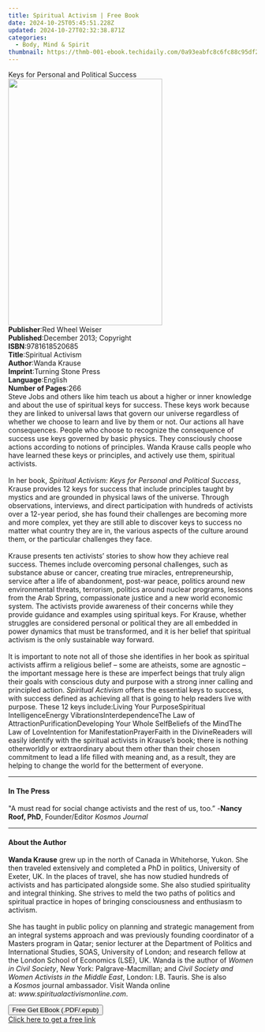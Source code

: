 ```yaml
---
title: Spiritual Activism | Free Book
date: 2024-10-25T05:45:51.228Z
updated: 2024-10-27T02:32:38.871Z
categories:
  - Body, Mind & Spirit
thumbnail: https://thmb-001-ebook.techidaily.com/0a93eabfc8c6fc88c95df224d4777fe917d8ac34030bf86fa427e23464868d04.jpg
---
```

<main id="book-container">
  <div class="flex flex-col">
    <div class="book-brief flex-1 py-6 px-4 sm:p-6 md:py-10 md:px-8">
      <!-- brief-->
      <div class="book-brief-main">Keys for Personal and Political Success</div>
    </div>
    <div
      class="book-meta-info flex-1 grid gap-4 col-start-1 col-end-3 row-start-1 sm:mb-6 sm:grid-cols-4 lg:gap-6 lg:col-start-2 lg:row-end-6 lg:row-span-6 lg:mb-0"
    >
      <div
        class="book-meta-info-left place-content-center mt-4 p-4 text-sm leading-6 col-start-2 col-span-2 dark:text-slate-400"
      >
        <img
          class="w-full h-500 object-cover rounded-lg sm:h-255 sm:col-span-2 lg:col-span-full"
          src="https://img-001-ebook.techidaily.com/73e2213a62fb0bcf9fc6ad347194b29d8c92e6b055f6fa10a5517dcd9deedb54.jpg"
          alt=""
          width="312"
          height="500"
        />
      </div>
      <div
        class="book-meta-info-right mt-2 col-start-1 row-start-2 col-span-3 self-center"
      >
        <!-- meta data  -->
        <div class="flex flex-col px-4 md:px-8">
          <div class="flex-1">
            <strong>Publisher</strong>:<span class="px-2"
              >Red Wheel Weiser</span
            >
          </div>
          <div class="flex-1">
            <strong>Published</strong>:<span class="px-2"
              >December 2013; Copyright</span
            >
          </div>
          <div class="flex-1">
            <strong>ISBN</strong>:<span class="px-2">9781618520685</span>
          </div>
          <div class="flex-1">
            <strong>Title</strong>:<span class="px-2">Spiritual Activism</span>
          </div>
          <div class="flex-1">
            <strong>Author</strong>:<span class="px-2">Wanda Krause</span>
          </div>
          <div class="flex-1">
            <strong>Imprint</strong>:<span class="px-2"
              >Turning Stone Press</span
            >
          </div>
          <div class="flex-1">
            <strong>Language</strong>:<span class="px-2">English</span>
          </div>
          <div class="flex-1">
            <strong>Number of Pages</strong>:<span class="px-2">266</span>
          </div>
        </div>
      </div>
    </div>
    <div class="book-description flex-1 py-6 px-4 sm:p-6 md:py-10 md:px-8">
      <div class="book-description-main">
        <div accordion-content="" id="description">
          Steve Jobs and others like him teach us about a higher or inner
          knowledge and about the use of spiritual keys for success. These keys
          work because they are linked to universal laws that govern our
          universe regardless of whether we choose to learn and live by them or
          not. Our actions all have consequences. People who choose to recognize
          the consequence of success use keys governed by basic physics. They
          consciously choose actions according to notions of principles. Wanda
          Krause calls people who have learned these keys or principles, and
          actively use them, spiritual activists. &nbsp;<br /><br />In her
          book,<i
            >&nbsp;Spiritual Activism: Keys for Personal and Political
            Success</i
          >, Krause provides 12 keys for success that include principles taught
          by mystics and are grounded in physical laws of the universe. Through
          observations, interviews, and direct participation with hundreds of
          activists over a 12-year period, she has found their challenges are
          becoming more and more complex, yet they are still able to discover
          keys to success no matter what country they are in, the various
          aspects of the culture around them, or the particular challenges they
          face.&nbsp;<br /><br />Krause presents ten activists’ stories to show
          how they achieve real success. Themes include overcoming personal
          challenges, such as substance abuse or cancer, creating true miracles,
          entrepreneurship, service after a life of abandonment, post-war peace,
          politics around new environmental threats, terrorism, politics around
          nuclear programs, lessons from the Arab Spring, compassionate justice
          and a new world economic system. The activists provide awareness of
          their concerns while they provide guidance and examples using
          spiritual keys. For Krause, whether struggles are considered personal
          or political they are all embedded in power dynamics that must be
          transformed, and it is her belief that spiritual activism is the only
          sustainable way forward.<br /><br />It is important to note not all of
          those she identifies in her book as spiritual activists affirm a
          religious belief – some are atheists, some are agnostic – the
          important message here is these are imperfect beings that truly align
          their goals with conscious duty and purpose with a strong inner
          calling and principled action.&nbsp;<i>Spiritual Activism</i
          >&nbsp;offers the essential keys to success, with success defined as
          achieving all that is going to help readers live with purpose. These
          12 keys include:Living Your PurposeSpiritual IntelligenceEnergy
          VibrationsInterdependenceThe Law of AttractionPurificationDeveloping
          Your Whole SelfBeliefs of the MindThe Law of LoveIntention for
          ManifestationPrayerFaith in the DivineReaders will easily identify
          with the spiritual activists in Krause’s book; there is nothing
          otherworldly or extraordinary about them other than their chosen
          commitment to lead a life filled with meaning and, as a result, they
          are helping to change the world for the betterment of everyone.
        </div>
        <div class="accordion-fader"></div>
      </div>
    </div>
    <div class="book-excerpts flex-1 py-6 px-4 sm:p-6 md:py-10 md:px-8">
      <!-- excerpts-->
      <div class="book-excerpts-main">
        <hr />
        <h4 class="placeholder placeholder-heading">
          <span>In The Press</span>
        </h4>
        <p>
          "A must read for social change activists and the rest of us, too.” -<b
            >Nancy Roof, PhD</b
          >, Founder/Editor <i>Kosmos Journal&nbsp;</i>
        </p>
      </div>
    </div>
    <div class="book-about-author flex-1 py-6 px-4 sm:p-6 md:py-10 md:px-8">
      <!-- about author-->
      <div class="book-main-author-main">
        <hr />
        <h4 class="placeholder placeholder-heading">
          <span>About the Author</span>
        </h4>
        <p>
          <b>Wanda Krause</b>&nbsp;grew up in the north of Canada in Whitehorse,
          Yukon. She then traveled extensively and completed a PhD in politics,
          University of Exeter, UK. In the places of travel, she has now studied
          hundreds of activists and has participated alongside some. She also
          studied spirituality and integral thinking. She strives to meld the
          two paths of politics and spiritual practice in hopes of bringing
          consciousness and enthusiasm to activism.<br /><br />She has taught in
          public policy on planning and strategic management from an integral
          systems approach and was previously founding coordinator of a Masters
          program in Qatar; senior lecturer at the Department of Politics and
          International Studies, SOAS, University of London; and research fellow
          at the London School of Economics (LSE), UK. Wanda is the author
          of&nbsp;<i>Women in Civil Society</i>, New York: Palgrave-Macmillan;
          and&nbsp;<i>Civil Society and Women Activists in the Middle East</i>,
          London: I.B. Tauris. She is also a&nbsp;<i>Kosmos</i>&nbsp;journal
          ambassador. Visit Wanda online
          at:&nbsp;<i>www.spiritualactivismonline.com</i>.
        </p>
      </div>
    </div>
    <div class="book-free-get flex-1 py-6 px-4 sm:p-6 md:py-10 md:px-8">
      <button
        id="btn-free-get"
        class="bg-blue-500 hover:bg-blue-700 text-white font-bold py-2 px-4 rounded"
      >
        Free Get EBook (.PDF/.epub)
      </button>
      <div id="countdown-display" class="px-2 text-lg mt-2"></div>
      <a
        id="free-link"
        class="hidden bg-blue-500 hover:bg-blue-700 text-white font-bold py-2 px-4 rounded"
        href="https://www.ebooks.com/en-us/book/1543322/spiritual-activism/wanda-krause/"
        target="_blank"
        >Click here to get a free link</a
      >
    </div>
    <script>
      let countdownTime = 0;
      let countdownInterval = null;
      document
        .getElementById('btn-free-get')
        .addEventListener('click', startCountdown);
      function startCountdown() {
        countdownTime = new Date().getTime() + 60000 * 3;
        countdownInterval = setInterval(updateCountdown, 1000);
        document.getElementById('btn-free-get').disabled = true;
        document
          .getElementById('btn-free-get')
          .classList.add('bg-gray-500', 'cursor-not-allowed');
      }
      function updateCountdown() {
        let currentTime = new Date().getTime();
        let timeLeft = countdownTime - currentTime;
        let secondsLeft = Math.floor(timeLeft / 1000);
        document.getElementById('countdown-display').innerHTML =
          `Remaining time: ${secondsLeft} seconds.`;
        if (secondsLeft <= 0) {
          clearInterval(countdownInterval);
          document.getElementById('btn-free-get').classList.add('hidden');
          document.getElementById('free-link').classList.remove('hidden');
          document.getElementById('countdown-display').innerHTML = '';
        }
      }
    </script>
  </div>
</main>

<ins class="adsbygoogle"
      style="display:block"
      data-ad-client="ca-pub-7571918770474297"
      data-ad-slot="8358498916"
      data-ad-format="auto"
      data-full-width-responsive="true"></ins>
    